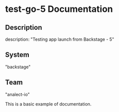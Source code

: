 # test-go-5 Documentation
## Description

description: "Testing app launch from Backstage - 5"

## System

"backstage"

## Team

"analect-io"

This is a basic example of documentation.
